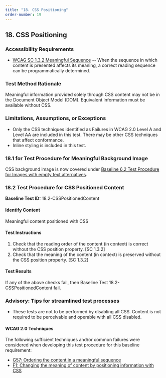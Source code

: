 ```yaml
---
title: "18. CSS Positioning"
order-number: 19
---
```

## 18. CSS Positioning

### Accessibility Requirements

-   [WCAG SC 1.3.2 Meaningful Sequence](http://www.w3.org/TR/UNDERSTANDING-WCAG20/content-structure-separation-sequence.html) -- When the sequence in which content is presented affects its meaning, a correct reading sequence can be programmatically determined.

### Test Method Rationale

Meaningful information provided solely through CSS content may not be in the Document Object Model (DOM). Equivalent information must be available without CSS.

### Limitations, Assumptions, or Exceptions

-   Only the CSS techniques identified as Failures in WCAG 2.0 Level A and Level AA are included in this test. There may be other CSS techniques that affect conformance.
-   Inline styling is included in this test.

### 18.1 for Test Procedure for Meaningful Background Image 
CSS background image is now covered under [Baseline 6.2 Test Procedure for Images with empty text alternatives](06Images/#62-test-procedure-for-images-with-empty-text-alternative). 

### 18.2 Test Procedure for CSS Positioned Content

**Baseline Test ID:** 18.2-CSSPositionedContent
#### Identify Content
<p id="2IC">Meaningful content positioned with CSS</p>

#### Test Instructions
<ol id="2TI">
    <li id="2TI-1">Check that the reading order of the content (in context) is correct without the CSS position property. [SC 1.3.2]</li>
    <li id="2TI-2">Check that the meaning of the content (in context) is preserved without the CSS position property. [SC 1.3.2]</li>
</ol>

#### Test Results
<p id="2TR">If any of the above checks fail, then Baseline Test 18.2-CSSPositionedContent fail.</p>

### Advisory: Tips for streamlined test processes
- These tests are not to be performed by disabling all CSS. Content is not required to be perceivable and operable with all CSS disabled.

#### WCAG 2.0 Techniques
The following sufficient techniques and/or common failures were considered when developing this test procedure for this baseline requirement:
-   [G57: Ordering the content in a meaningful sequence](https://www.w3.org/TR/WCAG20-TECHS/G57.html)
-   [F1: Changing the meaning of content by positioning information with CSS](https://www.w3.org/TR/WCAG20-TECHS/F1.html)
